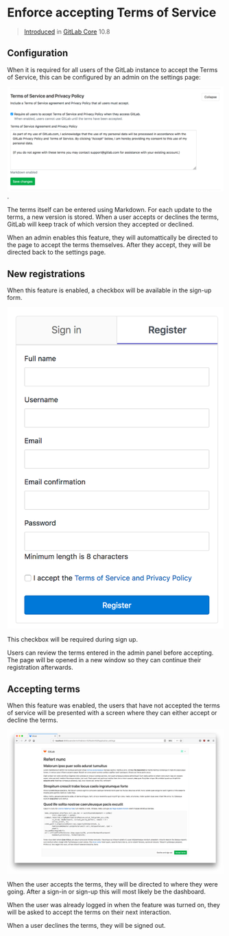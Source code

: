 # Enforce accepting Terms of Service

> [Introduced](https://gitlab.com/gitlab-org/gitlab-ce/merge_requests/18570)
> in [GitLab Core](https://about.gitlab.com/pricing/) 10.8

## Configuration

When it is required for all users of the GitLab instance to accept the
Terms of Service, this can be configured by an admin on the settings
page:

![Enable enforcing Terms of Service](img/enforce_terms.png).

The terms itself can be entered using Markdown. For each update to the
terms, a new version is stored. When a user accepts or declines the
terms, GitLab will keep track of which version they accepted or
declined.

When an admin enables this feature, they will automattically be
directed to the page to accept the terms themselves. After they
accept, they will be directed back to the settings page.

## New registrations

When this feature is enabled, a checkbox will be available in the
sign-up form.

![Sign up form](img/sign_up_terms.png)

This checkbox will be required during sign up.

Users can review the terms entered in the admin panel before
accepting. The page will be opened in a new window so they can
continue their registration afterwards.

## Accepting terms

When this feature was enabled, the users that have not accepted the
terms of service will be presented with a screen where they can either
accept or decline the terms.

![Respond to terms](img/respond_to_terms.png)

When the user accepts the terms, they will be directed to where they
were going. After a sign-in or sign-up this will most likely be the
dashboard.

When the user was already logged in when the feature was turned on,
they will be asked to accept the terms on their next interaction.

When a user declines the terms, they will be signed out.
